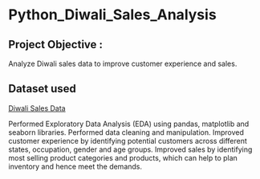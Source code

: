 # Python_Diwali_Sales_Analysis
## Project Objective : 
Analyze Diwali sales data to improve customer experience and sales.

## Dataset used
<a href="https://github.com/barshaDataAnalyst/Python_Diwali_Sales_Analysis/blob/main/Diwali%20Sales%20Data.csv">Diwali Sales Data</a>

Performed Exploratory Data Analysis (EDA) using pandas, matplotlib and seaborn libraries. 
Performed data cleaning and manipulation.
Improved customer experience by identifying potential customers across different states, occupation, gender and age groups.
Improved sales by identifying most selling product categories and products, which can help to plan inventory and hence meet the demands.
